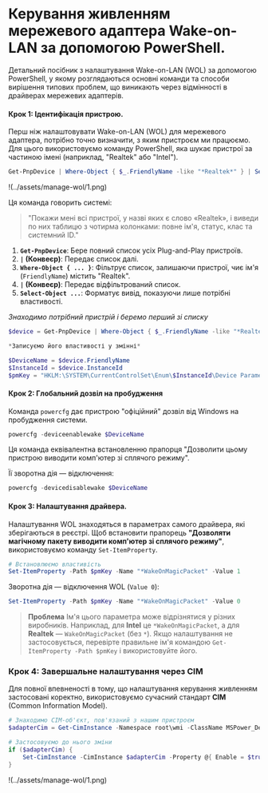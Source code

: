 # Керування живленням мережевого адаптера Wake-on-LAN за допомогою PowerShell.

Детальний посібник з налаштування Wake-on-LAN (WOL) за допомогою PowerShell, у якому розглядаються основні команди та способи вирішення типових проблем, що виникають через відмінності в драйверах мережевих адаптерів.

#### Крок 1: Ідентифікація пристрою.

Перш ніж налаштовувати Wake-on-LAN (WOL) для мережевого адаптера, потрібно точно визначити, з яким пристроєм ми працюємо. Для цього використовуємо команду PowerShell, яка шукає пристрої за частиною імені (наприклад, "Realtek" або "Intel").

```powershell
Get-PnpDevice | Where-Object { $_.FriendlyName -like "*Realtek*" } | Select-Object FriendlyName, Status, Class, InstanceId
```
!(../assets/manage-wol/1.png)

Ця команда говорить системі:
> "Покажи мені всі пристрої, у назві яких є слово «Realtek», і виведи по них таблицю з чотирма колонками: повне ім'я, статус, клас та системний ID."

1.  **`Get-PnpDevice`**: Бере повний список усіх Plug-and-Play пристроїв.
2.  **`|` (Конвеєр)**: Передає список далі.
3.  **`Where-Object { ... }`**: Фільтрує список, залишаючи пристрої, чиє ім'я (`FriendlyName`) містить "Realtek".
4.  **`|` (Конвеєр)**: Передає відфільтрований список.
5.  **`Select-Object ...`**: Форматує вивід, показуючи лише потрібні властивості.

*Знаходимо потрібний пристрій і беремо перший зі списку*

```powershell
$device = Get-PnpDevice | Where-Object { $_.FriendlyName -like "*Realtek*" } | Select-Object -First 1

*Записуємо його властивості у змінні*

$DeviceName = $device.FriendlyName
$InstanceId = $device.InstanceId
$pmKey = "HKLM:\SYSTEM\CurrentControlSet\Enum\$InstanceId\Device Parameters"
```

#### Крок 2: Глобальний дозвіл на пробудження

Команда `powercfg` дає пристрою "офіційний" дозвіл від Windows на пробудження системи.
```powershell
powercfg -deviceenablewake $DeviceName
```
Ця команда еквівалентна встановленню прапорця "Дозволити цьому пристрою виводити комп'ютер зі сплячого режиму".

Її зворотна дія — відключення:
```powershell
powercfg -devicedisablewake $DeviceName
```
#### Крок 3: Налаштування драйвера.
Налаштування WOL знаходяться в параметрах самого драйвера, які зберігаються в реєстрі.
Щоб встановити прапорець **"Дозволяти магічному пакету виводити комп'ютер зі сплячого режиму"**,
використовуємо команду `Set-ItemProperty`.

```powershell
# Встановлюємо властивість
Set-ItemProperty -Path $pmKey -Name "*WakeOnMagicPacket" -Value 1
```
Зворотна дія — відключення WOL (`Value 0`):
```powershell
Set-ItemProperty -Path $pmKey -Name "*WakeOnMagicPacket" -Value 0
```
> **Проблема** Ім'я цього параметра може відрізнятися у різних виробників. Наприклад, для **Intel** це `*WakeOnMagicPacket`, а для **Realtek** — `WakeOnMagicPacket` (без `*`). Якщо налаштування не застосовується, перевірте правильне ім'я командою `Get-ItemProperty -Path $pmKey` і використовуйте його.

### Крок 4: Завершальне налаштування через CIM
Для повної впевненості в тому, що налаштування керування живленням застосовані коректно, використовуємо сучасний стандарт **CIM** (Common Information Model).

```powershell
# Знаходимо CIM-об'єкт, пов'язаний з нашим пристроєм
$adapterCim = Get-CimInstance -Namespace root\wmi -ClassName MSPower_DeviceEnable | Where-Object { $_.InstanceName -like "*$($instanceId.Split('\')[-1])*" }

# Застосовуємо до нього зміни
if ($adapterCim) {
    Set-CimInstance -CimInstance $adapterCim -Property @{ Enable = $true }
}
```

!(../assets/manage-wol/1.png)

